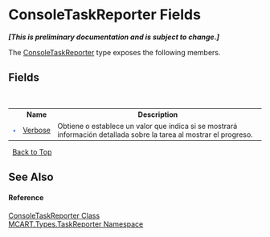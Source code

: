 # ConsoleTaskReporter Fields
 _**\[This is preliminary documentation and is subject to change.\]**_

The <a href="33ab697e-a7c6-ba80-19b2-ef4705632f90">ConsoleTaskReporter</a> type exposes the following members.


## Fields
&nbsp;<table><tr><th></th><th>Name</th><th>Description</th></tr><tr><td>![Public field](media/pubfield.gif "Public field")</td><td><a href="a45b7a44-11e8-5d72-60c1-9f373174e70a">Verbose</a></td><td>
Obtiene o establece un valor que indica si se mostrará información detallada sobre la tarea al mostrar el progreso.</td></tr></table>&nbsp;
<a href="#consoletaskreporter-fields">Back to Top</a>

## See Also


#### Reference
<a href="33ab697e-a7c6-ba80-19b2-ef4705632f90">ConsoleTaskReporter Class</a><br /><a href="256f3901-18cb-eeca-835c-7de778822db3">MCART.Types.TaskReporter Namespace</a><br />